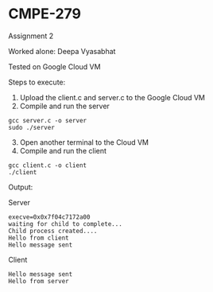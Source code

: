 # CMPE-279

Assignment 2

Worked alone: Deepa Vyasabhat

Tested on Google Cloud VM

Steps to execute:
1) Upload the client.c and server.c to the Google Cloud VM
2) Compile and run the server
```
gcc server.c -o server
sudo ./server
```
3) Open another terminal to the Cloud VM
3) Compile and run the client
```
gcc client.c -o client
./client
```

Output:

Server

```
execve=0x0x7f04c7172a00
waiting for child to complete...
Child process created....
Hello from client
Hello message sent
```

Client

```
Hello message sent
Hello from server
```
